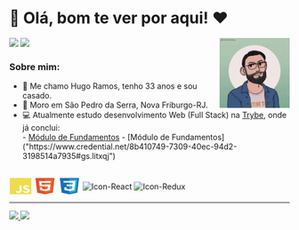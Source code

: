 <div>

  # 👋 Olá, bom te ver por aqui! ❤

  <img src="hugo-gif.gif" alt="hugo-gif" width="25%" align="right" />
  <div>
    <a href = "mailto:dev.hugoramos@gmail.com"><img
      src="https://img.shields.io/badge/Gmail-D14836?style=for-the-badge&logo=gmail&logoColor=white"></a>
    <a href = "https://www.linkedin.com/in/hugo-ramos-dev"> <img
      src="https://img.shields.io/badge/-LinkedIn-%230077B5?style=for-the-badge&logo=linkedin&logoColor=white" target="_blank"></a> 
  </div>
  
  ### Sobre mim:

  <ul> 
    <li>🪪 Me chamo Hugo Ramos, tenho 33 anos e sou casado.</li>
    <li>🏡 Moro em São Pedro da Serra, Nova Friburgo-RJ.</li>
    <li>💻 Atualmente estudo desenvolvimento Web (Full Stack) na
      <a href="https://www.betrybe.com/" target="_blank" rel="noopener noreferrer">Trybe</a>, onde já conclui:<br>
        - <a href="https://www.credential.net/8b410749-7309-40ec-94d2-3198514a7935#gs.litxqj" target="_blank" rel="noopener noreferrer">Módulo de Fundamentos</a>
        - [Módulo de Fundamentos]("https://www.credential.net/8b410749-7309-40ec-94d2-3198514a7935#gs.litxqj")
    </li>
  </ul>

  <div style="display: inline_block"><br>
   <a href="https://www.google.com/search?q=javascript" target="_blank">
     <img align="center" alt="Icon-Js" height="30" width="40"
      src="https://raw.githubusercontent.com/devicons/devicon/master/icons/javascript/javascript-plain.svg"></a>
   <img align="center" alt="Icon-HTML" height="30" width="40"
      src="https://raw.githubusercontent.com/devicons/devicon/master/icons/html5/html5-original.svg">
   <img align="center" alt="Icon-CSS" height="30" width="40"
      src="https://raw.githubusercontent.com/devicons/devicon/master/icons/css3/css3-original.svg">
   <img align="center" alt="Icon-React" height="30" width="40"
      src="https://cdn.jsdelivr.net/gh/devicons/devicon/icons/react/react-original.svg" />
   <img align="center" alt="Icon-Redux" height="30" width="40"
      src="https://cdn.jsdelivr.net/gh/devicons/devicon/icons/redux/redux-original.svg" />
  </div>
 </div>

---

<div align="left">
  <a href="https://github.com/HugoRamosC">
 <img height = "200em"
  src="https://github-readme-stats.vercel.app/api/top-langs/?username=HugoRamosC&show_icons=true&theme=transparent&count_private=true&locale=pt-br&border_radius=30"
  />
  <img height="200em"
    src="https://github-readme-stats.vercel.app/api?username=HugoRamosC&show_icons=true&theme=transparent&include_all_commits=true&count_private=true&locale=pt-br&border_radius=30"
  />
 
</div>
